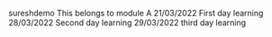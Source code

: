  sureshdemo
This belongs to module A
21/03/2022   First day learning
28/03/2022   Second day learning
29/03/2022   third day learning

